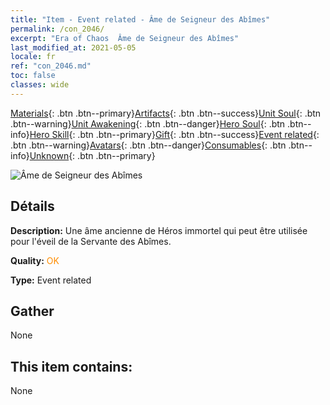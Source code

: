 ```yaml
---
title: "Item - Event related - Âme de Seigneur des Abîmes"
permalink: /con_2046/
excerpt: "Era of Chaos  Âme de Seigneur des Abîmes"
last_modified_at: 2021-05-05
locale: fr
ref: "con_2046.md"
toc: false
classes: wide
---
```

 [Materials](/ItemsFR/){: .btn .btn--primary}[Artifacts](/ItemsFR/Artifacts/){: .btn .btn--success}[Unit Soul](/ItemsFR/UnitSoul/){: .btn .btn--warning}[Unit Awakening](/ItemsFR/UnitAwakening/){: .btn .btn--danger}[Hero Soul](/ItemsFR/HeroSoul/){: .btn .btn--info}[Hero Skill](/ItemsFR/HeroSkill/){: .btn .btn--primary}[Gift](/ItemsFR/Gift/){: .btn .btn--success}[Event related](/ItemsFR/Events/){: .btn .btn--warning}[Avatars](/ItemsFR/Avatars/){: .btn .btn--danger}[Consumables](/ItemsFR/Consumables/){: .btn .btn--info}[Unknown](/ItemsFR/Unknown/){: .btn .btn--primary}

 ![Âme de Seigneur des Abîmes](/images/t/juexing_505.png)

## Détails
 **Description:** Une âme ancienne de Héros immortel qui peut être utilisée pour l'éveil de la Servante des Abîmes.

 **Quality:** <span style="color: #FF8C00">OK</span>

 **Type:** Event related

## Gather

  None

## This item contains:

  None

